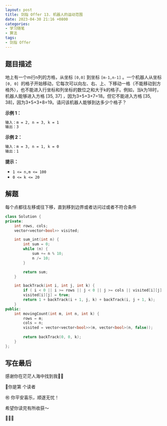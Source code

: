 ```yaml
---
layout: post
title: 剑指 Offer 13. 机器人的运动范围
date: 2023-04-30 21:16 +0800
categories:
- 学习随笔
- 算法
tags:
- 剑指 Offer
---
```




## 题目描述

地上有一个m行n列的方格，从坐标 `[0,0]` 到坐标 `[m-1,n-1]` 。一个机器人从坐标 `[0, 0] `的格子开始移动，它每次可以向左、右、上、下移动一格（不能移动到方格外），也不能进入行坐标和列坐标的数位之和大于k的格子。例如，当k为18时，机器人能够进入方格 [35, 37] ，因为3+5+3+7=18。但它不能进入方格 [35, 38]，因为3+5+3+8=19。请问该机器人能够到达多少个格子？

 

**示例 1：**

```bash
输入：m = 2, n = 3, k = 1
输出：3
```

**示例 2：**

```bash
输入：m = 3, n = 1, k = 0
输出：1
```

**提示：**

- `1 <= n,m <= 100`
- `0 <= k <= 20`

## 解题

每个点都往左移或往下移，直到移到边界或者访问过或者不符合条件

```c++
class Solution {
private:
    int rows, cols;
    vector<vector<bool>> visited;

    int sum_int(int n) {
        int sum = 0;
        while (n) {
            sum += n % 10;
            n /= 10;
        }

        return sum;
    }

    int backTrack(int i, int j, int k) {
        if ( i < 0 || i >= rows || j < 0 || j >= cols || visited[i][j] == true || sum_int(i) + sum_int(j) > k ) return 0;
        visited[i][j] = true;
        return 1 + backTrack(i + 1, j, k) + backTrack(i, j + 1, k);
    }
public:
    int movingCount(int m, int n, int k) {
        rows = m;
        cols = n;
        visited = vector<vector<bool>>(m, vector<bool>(n, false));
        
        return backTrack(0, 0, k);
    }
};
```





## 写在最后

感谢你在茫茫人海中找到我🕵🏼

<script async src="//busuanzi.ibruce.info/busuanzi/2.3/busuanzi.pure.mini.js"></script>

<link rel="stylesheet" href="https://use.fontawesome.com/releases/v5.3.1/css/all.css" integrity="sha384-mzrmE5qonljUremFsqc01SB46JvROS7bZs3IO2EmfFsd15uHvIt+Y8vEf7N7fWAU" crossorigin="anonymous">

<span id="busuanzi_container_page_pv">🎉你是第 <span id="busuanzi_value_page_pv"><i class="fa fa-spinner fa-spin"></i>  </span> 个读者

㊗️ 你平安喜乐，顺遂无忧！

希望你读完有所收获～

🥂🥂🥂 
